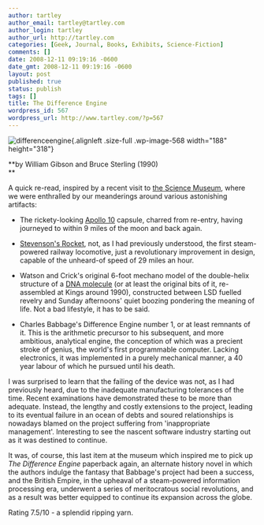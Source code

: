 ```yaml
---
author: tartley
author_email: tartley@tartley.com
author_login: tartley
author_url: http://tartley.com
categories: [Geek, Journal, Books, Exhibits, Science-Fiction]
comments: []
date: 2008-12-11 09:19:16 -0600
date_gmt: 2008-12-11 09:19:16 -0600
layout: post
published: true
status: publish
tags: []
title: The Difference Engine
wordpress_id: 567
wordpress_url: http://www.tartley.com/?p=567
---
```


![differenceengine](http://www.tartley.com/wp-content/uploads/2008/12/differenceengine.jpg "differenceengine"){.alignleft
.size-full .wp-image-568 width="188" height="318"}

**by William Gibson and Bruce Sterling (1990)\
**

A quick re-read, inspired by a recent visit to [the Science
Museum](http://www.sciencemuseum.org.uk/), where we were enthralled by
our meanderings around various astonishing artifacts:

-   The rickety-looking [Apollo
    10](http://en.wikipedia.org/wiki/Apollo_10) capsule, charred from
    re-entry, having journeyed to within 9 miles of the moon and back
    again.

<!-- -->

-   [Stevenson's
    Rocket](http://en.wikipedia.org/wiki/Stephenson%27s_Rocket), not, as
    I had previously understood, the first steam-powered railway
    locomotive, just a revolutionary improvement in design, capable of
    the unheard-of speed of 29 miles an hour.

<!-- -->

-   Watson and Crick's original 6-foot mechano model of the double-helix
    structure of a [DNA molecule](http://en.wikipedia.org/wiki/DNA) (or
    at least the original bits of it, re-assembled at Kings around
    1990), constructed between LSD fuelled revelry and Sunday
    afternoons' quiet boozing pondering the meaning of life. Not a bad
    lifestyle, it has to be said.

<!-- -->

-   Charles Babbage's Difference Engine number 1, or at least remnants
    of it. This is the arithmetic precursor to his subsequent, and more
    ambitious, analytical engine, the conception of which was a precient
    stroke of genius, the world's first programmable computer. Lacking
    electronics, it was implemented in a purely mechanical manner, a 40
    year labour of which he pursued until his death.

I was surprised to learn that the failing of the device was not, as I
had previously heard, due to the inadequate manufacturing tolerances of
the time. Recent examinations have demonstrated these to be more than
adequate. Instead, the lengthy and costly extensions to the project,
leading to its eventual failure in an ocean of debts and soured
relationships is nowadays blamed on the project suffering from
'inappropriate management'. Interesting to see the nascent software
industry starting out as it was destined to continue.

It was, of course, this last item at the museum which inspired me to
pick up *The Difference Engine* paperback again, an alternate history
novel in which the authors indulge the fantasy that Babbage's project
had been a success, and the British Empire, in the upheaval of a
steam-powered information processing era, underwent a series of
meritocratous social revolutions, and as a result was better equipped to
continue its expansion across the globe.

Rating 7.5/10 - a splendid ripping yarn.
